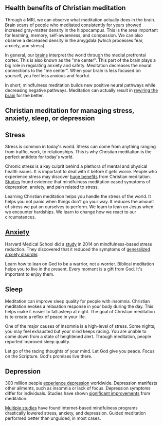 ## Health benefits of Christian meditation

Through a MRI, we can observe what meditation actually does in the brain. Brain scans of people who meditated consistently for years [showed](https://www.ncbi.nlm.nih.gov/pmc/articles/PMC3184843/) increaed gray-matter density in the hippocampus. This is the area important for learning, memory, self-awareness, and compassion. We can also observe a decreased density in the amygdala (which processes fear, anxiety, and stress).

In general, our [brains](https://www.psychologytoday.com/us/blog/use-your-mind-change-your-brain/201305/is-your-brain-meditation) interpret the world through the medial prefrontal cortex. This is also known as the "me center". This part of the brain plays a big role in regulating anxiety and safety. Meditation decreases the neural connections to the "me center". When your brain is less focused on yourself, you feel less anxious and fearful.

In short, mindfulness meditation builds new positive neural pathways while decreasing negative pathways. Meditation can actually result in [rewiring the brain](https://www.forbes.com/sites/quora/2017/05/15/the-effects-of-meditation-on-the-brain/) for the better.

## Christian meditation for managing stress, anxiety, sleep, or depression

## Stress

Stress is common in today's world. Stress can come from anything ranging from traffic, work, to relationships. This is why Christian meditation is the perfect antidote for today's world.

Chronic stress is a key culprit behind a plethora of mental and physical health issues. It is important to deal with it before it gets worse. People who experience stress may discover [huge benefits](https://www.health.harvard.edu/blog/mindfulness-meditation-may-ease-anxiety-mental-stress-201401086967) from Christian meditation. [Studies](https://jamanetwork.com/journals/jamainternalmedicine/fullarticle/1809754) found evidence that mindfulness meditation eased symptoms of depression, anxiety, and pain related to stress.

Learning Christian meditation helps you handle the stress of the world. It helps you not panic when things don't go your way. It reduces the amount of stress we put on ourselves to perform. We learn to lean on Jesus when we encounter hardships. We learn to change how we react to our circumstances.

## [Anxiety](https://testimon.io/christian-meditation/anxiety)

Harvard Medical School did a [study](https://www.health.harvard.edu/blog/mindfulness-meditation-may-ease-anxiety-mental-stress-201401086967) in 2014 on mindfulness-based stress reduction. They discovered that it reduced the symptoms of [generalized anxiety disorder](https://testimon.io/christian-meditation/anxiety).

Learn how to lean on God to be a warrior, not a worrier. Biblical meditation helps you to live in the present. Every moment is a gift from God. It's important to enjoy them.

## Sleep

Meditation can improve sleep quality for people with insomnia. Christian meditation evokes a relaxation response in your body during the day. This helps make it easier to fall asleep at night. The goal of Christian meditation is to create a reflex of peace in your life.

One of the major causes of insomnia is a high-level of stress. Some nights, you may feel exhausted but your mind keeps racing. You are unable to come down from a state of heightened alert. Through meditation, people reported improved sleep quality.

Let go of the racing thoughts of your mind. Let God give you peace. Focus on the Scripture. God's promises live there.

## Depression

300 million people [experience depression](http://www.who.int/news-room/fact-sheets/detail/depression) worldwide. Depression manifests other ailments, such as insomnia or lack of focus. Depression symptoms differ for individuals. Studies have shown [significant improvements](http://www.apa.org/monitor/2015/03/cover-mindfulness.aspx) from meditation.

[Multiple studies](https://www.ncbi.nlm.nih.gov/pubmed/27111302) have found internet-based mindfulness programs drastically lowered stress, anxiety, and depression. Guided meditation performed better than unguided, in most cases.
